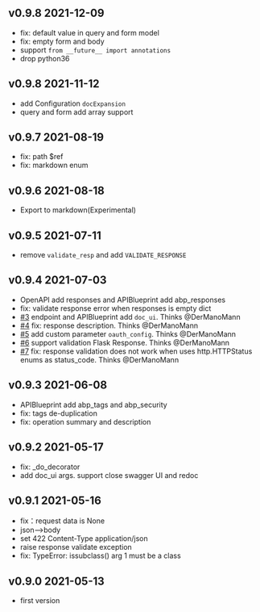 ## v0.9.8 2021-12-09

- fix: default value in query and form model
- fix: empty form and body
- support `from __future__ import annotations`
- drop python36

## v0.9.8 2021-11-12

- add Configuration `docExpansion`
- query and form add array support

## v0.9.7 2021-08-19

- fix: path $ref
- fix: markdown enum

## v0.9.6 2021-08-18

- Export to markdown(Experimental)

## v0.9.5 2021-07-11

- remove `validate_resp` and add `VALIDATE_RESPONSE`

## v0.9.4 2021-07-03

- OpenAPI add responses and APIBlueprint add abp_responses
- fix: validate response error when responses is empty dict
- [#3](https://github.com/luolingchun/flask-openapi3/issues/3) endpoint and APIBlueprint add `doc_ui`. Thinks @DerManoMann 
- [#4](https://github.com/luolingchun/flask-openapi3/issues/4) fix: response description. Thinks @DerManoMann 
- [#5](https://github.com/luolingchun/flask-openapi3/issues/5) add custom parameter `oauth_config`. Thinks @DerManoMann 
- [#6](https://github.com/luolingchun/flask-openapi3/issues/6) support validation Flask Response. Thinks @DerManoMann 
- [#7](https://github.com/luolingchun/flask-openapi3/issues/7) fix: response validation does not work when uses http.HTTPStatus enums as status_code. Thinks @DerManoMann 

## v0.9.3 2021-06-08

- APIBlueprint add abp_tags and abp_security
- fix: tags de-duplication
- fix: operation summary and description

## v0.9.2 2021-05-17

- fix: _do_decorator
- add doc_ui args. support close swagger UI and redoc

## v0.9.1 2021-05-16

- fix：request data is None 
- json-->body
- set 422 Content-Type application/json
- raise response validate exception
- fix: TypeError: issubclass() arg 1 must be a class

## v0.9.0 2021-05-13

- first version